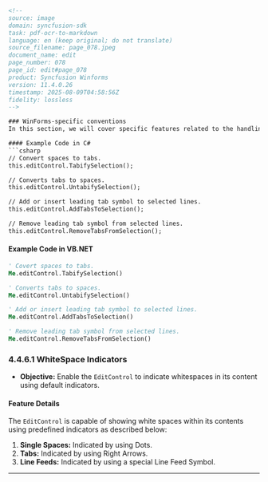 ```html
<!--
source: image
domain: syncfusion-sdk
task: pdf-ocr-to-markdown
language: en (keep original; do not translate)
source_filename: page_078.jpeg
document_name: edit
page_number: 078
page_id: edit#page_078
product: Syncfusion Winforms
version: 11.4.0.26
timestamp: 2025-08-09T04:58:56Z
fidelity: lossless
-->

### WinForms-specific conventions
In this section, we will cover specific features related to the handling of spaces and tabs within the `EditControl` component of Syncfusion WinForms. Below are the key operations available for managing tab and space handling, presented in both C# and VB.NET.

#### Example Code in C#
```csharp
// Convert spaces to tabs.
this.editControl.TabifySelection();

// Converts tabs to spaces.
this.editControl.UntabifySelection();

// Add or insert leading tab symbol to selected lines.
this.editControl.AddTabsToSelection();

// Remove leading tab symbol from selected lines.
this.editControl.RemoveTabsFromSelection();
```

#### Example Code in VB.NET
```vb
' Covert spaces to tabs.
Me.editControl.TabifySelection()

' Converts tabs to spaces.
Me.editControl.UntabifySelection()

' Add or insert leading tab symbol to selected lines.
Me.editControl.AddTabsToSelection()

' Remove leading tab symbol from selected lines.
Me.editControl.RemoveTabsFromSelection()
```

### 4.4.6.1 WhiteSpace Indicators
- **Objective:** Enable the `EditControl` to indicate whitespaces in its content using default indicators.

#### Feature Details
The `EditControl` is capable of showing white spaces within its contents using predefined indicators as described below:

1. **Single Spaces:** Indicated by using Dots.
2. **Tabs:** Indicated by using Right Arrows.
3. **Line Feeds:** Indicated by using a special Line Feed Symbol.

---

<!-- tags: [WinForms, EditControl, WhiteSpace Indicators, Tab Handling] keywords: [EditControl, Whitespace, TabifySelection, UntabifySelection, AddTabsToSelection, RemoveTabsFromSelection, Single Spaces, Tabs, Line Feeds] -->
```